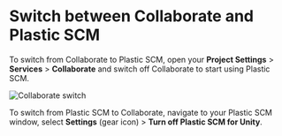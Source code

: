 # Switch between Collaborate and Plastic SCM

To switch from Collaborate to Plastic SCM, open your **Project Settings** &gt; **Services** &gt; **Collaborate** and switch off Collaborate to start using Plastic SCM.

![Collaborate switch](images/SwitchCollab.png)

To switch from Plastic SCM to Collaborate, navigate to your Plastic SCM window, select **Settings** (gear icon) &gt; **Turn off Plastic SCM for Unity**.
